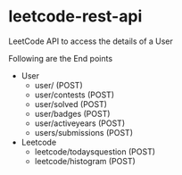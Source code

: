 # leetcode-rest-api
LeetCode API to access the details of a User

Following are the End points
- User
  * user/ (POST)
  * user/contests (POST)
  * user/solved (POST)
  * user/badges (POST)
  * user/activeyears (POST)
  * users/submissions (POST)
- Leetcode
  * leetcode/todaysquestion (POST)
  * leetcode/histogram (POST)
